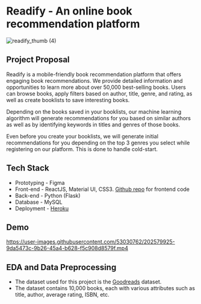 # Readify - An online book recommendation platform

![readify_thumb (4)](https://user-images.githubusercontent.com/53030762/202834255-ccd766c4-04e2-43a9-bae7-9cacfe7aec32.png)

## Project Proposal

Readify is a mobile-friendly book recommendation platform that offers engaging book recommendations. We provide detailed information and opportunities to learn more about over 50,000 best-selling books. Users can browse books, apply filters based on author, title, genre, and rating, as well as create booklists to save interesting books.

Depending on the books saved in your booklists, our machine learning algorithm will generate recommendations for you based on similar authors as well as by identifying keywords in titles and genres of those books.

Even before you create your booklists, we will generate initial recommendations for you depending on the top 3 genres you select while registering on our platform. This is done to handle cold-start.

## Tech Stack

- Prototyping - Figma
- Front-end - ReactJS, Material UI, CSS3. [Github repo](https://github.com/shubhambhagat98/Readify-frontend) for frontend code
- Back-end - Python (Flask)
- Database - MySQL
- Deployment - [Heroku](https://readify-app.herokuapp.com/)

## Demo

https://user-images.githubusercontent.com/53030762/202579925-9da5473c-9b26-45a4-b628-f5c908d8579f.mp4

## EDA and Data Preprocessing

- The dataset used for this project is the [Goodreads](https://zenodo.org/records/4265096#.YkJYHjfML0p) dataset.
- The dataset contains 10,000 books, each with various attributes such as title, author, average rating, ISBN, etc.
